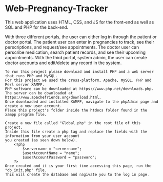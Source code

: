 # Web-Pregnancy-Tracker

This web application uses HTML, CSS, and JS for the front-end as well as SQL and PHP for the back-end. 

With three different portals, the user can either log in through the patient or doctor portal. The patient user can enter in pregnancies to track, see their perscriptions, and request/see appointments. The doctor user can perscribe medication, search patient records, and see their upcoming appointments. With the third portal, system admin, the user can create doctor accounts and edit/delete any record in the system.

```
To run this project please download and install PHP and a web server that runs PHP and MySQL.
For this project we used the cross-platform, Apache, MySQL, PHP and Perl server XAMPP.
PHP software can be downloaded at https://www.php.net/downloads.php.
The server can be downloaded at https://www.apachefriends.org/download.html.
Once downloaded and installed XAMPP, navigate to the phpAdmin page and create a new user account.
Place this project's folder inside the htdocs folder found in the xampp program file.

Create a new file called "Global.php" in the root file of this project.
Inside this file create a php tag and replace the fields with the information from your user account
you created (as seen down below).
    <?php
        $servername = "servername";
        $userAccountName = "name";
        $userAccountPassword = "password";
    ?>
Once created and it is your first time accessing this page, run the "db_init.php" file.
This will create the database and nagivate you to the log in page.
```